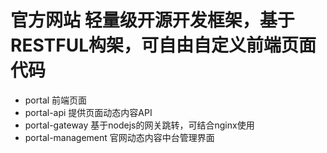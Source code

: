 # 官方网站 轻量级开源开发框架，基于RESTFUL构架，可自由自定义前端页面代码

- portal 前端页面
- portal-api 提供页面动态内容API
- portal-gateway 基于nodejs的网关跳转，可结合nginx使用
- portal-management 官网动态内容中台管理界面
